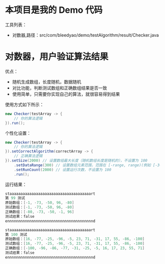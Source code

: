 # 本项目是我的 Demo 代码
工具列表：
* 对数器,路径：src/com/bleedyao/demo/testAlgorithm/result/Checker.java

# 对数器，用户验证算法结果
优点：
* 随机生成数组，长度随机，数据随机
* 对比功能，判断测试数组和正确数组结果是否一致
* 使用简单，只需要你实现自己的算法，就很容易得到结果

使用方式如下所示：
```java
new Checker(testArray -> {
    // 你的算法逻辑
}).run();
```

个性化设置：
```java
new Checker(testArray -> {
    // 你的算法逻辑
}).setCorrectAlgorithm(correctArray -> {
    // 正确算法逻辑
}).setSize(2000) // 设置数组最大长度（随机数组长度是随机的），不设置为 100
    .setDataRange(300) // 设置数组元素范围，范围在 [-range, range)(例如 [-300, 300) 之间)，不设置为 [-100,100]
    .setRunCount(2000) // 设置运行次数，不设置为 100
    .run();
```

运行结果：
```java
staaaaaaaaaaaaaaaaaaaaaaaaaaaaaaaaaaaaart
第 99 测试
原始数组：[-1, -73, -50, 96, -80]
测试数组：[-1, -73, -50, 96, -80]
正确数组：[-80, -73, -50, -1, 96]
测试结果：false
ennnnnnnnnnnnnnnnnnnnnnnnnnnnnnnnnnnnnnnd

staaaaaaaaaaaaaaaaaaaaaaaaaaaaaaaaaaaaart
第 100 测试
原始数组：[16, -77, -25, -96, -5, 23, 71, -31, 17, 55, -86, -100]
测试数组：[16, -77, -25, -96, -5, 23, 71, -31, 17, 55, -86, -100]
正确数组：[-100, -96, -86, -77, -31, -25, -5, 16, 17, 23, 55, 71]
测试结果：false
ennnnnnnnnnnnnnnnnnnnnnnnnnnnnnnnnnnnnnnd
```
